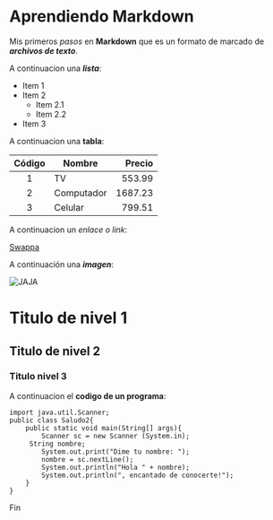 # Aprendiendo Markdown

Mis primeros *pasos* en **Markdown** que es un formato de marcado de ***archivos de texto***.

A continuacion una ___lista___:

* Item 1
* Item 2
    * Item 2.1
    * Item 2.2
* Item 3

A continuacion una __tabla__:

| Código | Nombre | Precio |
| :-: | - | -: |
| 1 | TV | 553.99 |
| 2 | Computador | 1687.23 |
| 3 | Celular | 799.51 | 

A continuacion un _enlace o link_:

[Swappa](https://swappa.com)

A continuación una ***imagen***:

![JAJA](https://encrypted-tbn0.gstatic.com/images?q=tbn:ANd9GcT7_MAVJ3PVGtJ_AHRMX5G3YpfgW2CQ-I7QVg&s)

# Titulo de nivel 1

## Titulo de nivel 2

### Titulo nivel 3

A continuacion el **codigo de un programa**:

    import java.util.Scanner;
    public class Saludo2{
	    public static void main(String[] args){
	 	    Scanner sc = new Scanner (System.in);
	     String nombre;
	        System.out.print("Dime tu nombre: ");
	        nombre = sc.nextLine();
	        System.out.println("Hola " + nombre);
	        System.out.println(", encantado de conocerte!");
	 	}
	}

Fin